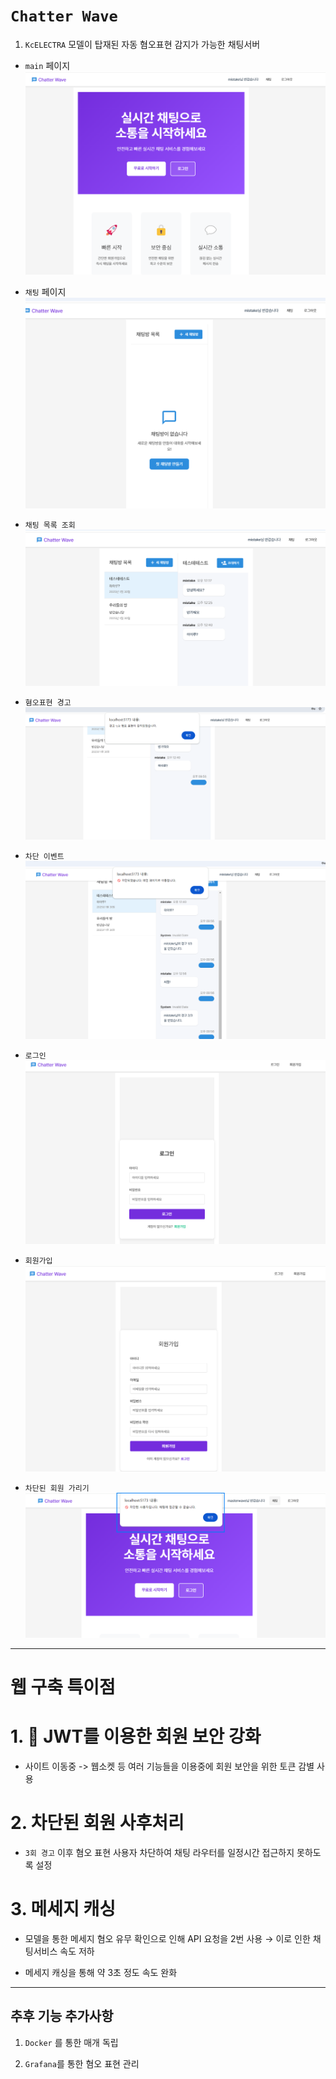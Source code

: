 # `Chatter Wave`

1. `KcELECTRA` 모델이 탑재된 자동 혐오표현 감지가 가능한 채팅서버  

- `main` 페이지 
![alt text](./images/main.png)

- `채팅` 페이지 
![alt text](./images/chatroom_list.png)

- `채팅 목록 조회` 
![alt text](./images/list.png)

- `혐오표현 경고` 
![alt text](./images/warning.png)

- `차단 이벤트` 
![alt text](./images/차단.png)


- `로그인` 
![alt text](./images/login.png)

- `회원가입`
![alt text](./images/sign.png)

- `차단된 회원 가리기` 
![alt text](./images/image-2.png)


---- 
# 웹 구축 특이점 

# 1. 🔑 JWT를 이용한 회원 보안 강화 

- 사이트 이동중 -> 웹소켓 등 여러 기능들을 이용중에 회원 보안을 위한 토큰 감별 사용 

# 2. 차단된 회원 사후처리 
- `3회 경고` 이후 혐오 표현 사용자 차단하여 채팅 라우터를 일정시간 접근하지 못하도록 설정 

# 3. 메세지 캐싱 
- 모델을 통한 메세지 혐오 유무 확인으로 인해 API 요청을 2번 사용 → 이로 인한 채팅서비스 속도 저하 

- 메세지 캐싱을 통해 약 3초 정도 속도 완화 

---- 

## 추후 기능 추가사항 
1. `Docker` 를 통한 매개 독립 

2. `Grafana`를 통한 혐오 표현 관리 

